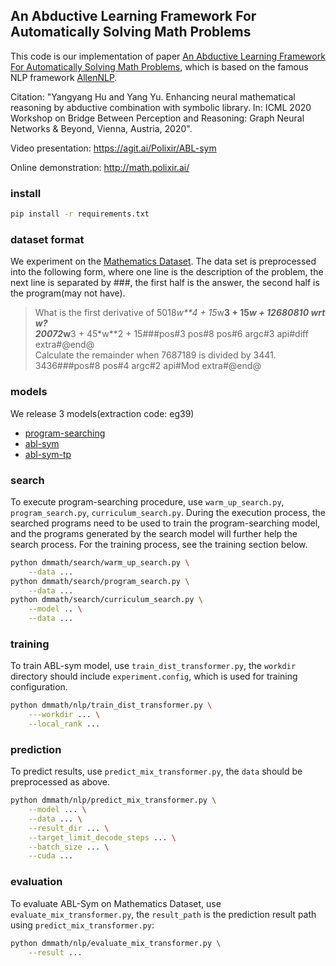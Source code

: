 ## An Abductive Learning Framework For Automatically Solving Math Problems
This code is our implementation of paper [An Abductive Learning Framework For Automatically Solving Math Problems](), which is based on the famous NLP framework [AllenNLP](https://github.com/allenai/allennlp).

Citation: "Yangyang Hu and Yang Yu. Enhancing neural mathematical reasoning by abductive combination with symbolic library. In: ICML 2020 Workshop on Bridge Between Perception and Reasoning: Graph Neural Networks & Beyond, Vienna, Austria, 2020".

Video presentation: https://agit.ai/Polixir/ABL-sym

Online demonstration: http://math.polixir.ai/

### install
```bash
pip install -r requirements.txt
```

### dataset format
We experiment on the [Mathematics Dataset](https://github.com/deepmind/mathematics_dataset). The data set is preprocessed into the following form, where one line is the description of the problem, the next line is separated by ###, the first half is the answer, the second half is the program(may not have).
> What is the first derivative of 5018*w**4 + 15*w**3 + 15*w + 12680810 wrt w? <br>
20072*w**3 + 45*w**2 + 15###pos#3 pos#8 pos#6 argc#3 api#diff extra#@end@ <br>
Calculate the remainder when 7687189 is divided by 3441. <br>
3436###pos#8 pos#4 argc#2 api#Mod extra#@end@

### models
We release 3 models(extraction code: eg39)

- [program-searching](https://pan.baidu.com/s/1U3VN-Dy02wQg8AbKBP8oVA)
- [abl-sym](https://pan.baidu.com/s/1U3VN-Dy02wQg8AbKBP8oVA)
- [abl-sym-tp](https://pan.baidu.com/s/1U3VN-Dy02wQg8AbKBP8oVA)


### search
To execute program-searching procedure, use `warm_up_search.py`, `program_search.py`, `curriculum_search.py`.
During the execution process, the searched programs need to be used to train the program-searching model, 
and the programs generated by the search model will further help the search process. 
For the training process, see the training section below.
```bash
python dmmath/search/warm_up_search.py \
    --data ...
python dmmath/search/program_search.py \
    --data ...
python dmmath/search/curriculum_search.py \
    --model .. \
    --data ...
```
### training
To train ABL-sym model, use `train_dist_transformer.py`, the `workdir` directory should include `experiment.config`, which is used for training configuration.
```bash
python dmmath/nlp/train_dist_transformer.py \
    ---workdir ... \
    --local_rank ...
```

### prediction
To predict results, use `predict_mix_transformer.py`, the `data` should be preprocessed as above. 
```bash
python dmmath/nlp/predict_mix_transformer.py \
    --model ... \
    --data ... \
    --result_dir ... \
    --target_limit_decode_steps ... \
    --batch_size ... \
    --cuda ...
```

### evaluation
To evaluate ABL-Sym on Mathematics Dataset, use `evaluate_mix_transformer.py`, the `result_path` is the prediction result path using `predict_mix_transformer.py`:
```bash
python dmmath/nlp/evaluate_mix_transformer.py \
    --result ...
```
